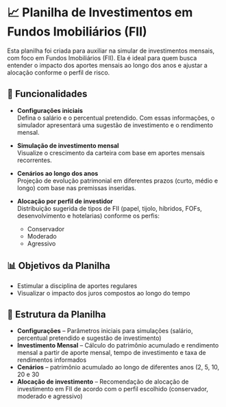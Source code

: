 # 📈 Planilha de Investimentos em Fundos Imobiliários (FII)

Esta planilha foi criada para auxiliar na simular de investimentos mensais, com foco em Fundos Imobiliários (FII). Ela é ideal para quem busca entender o impacto dos aportes mensais ao longo dos anos e ajustar a alocação conforme o perfil de risco.

## 🔧 Funcionalidades

- **Configurações iniciais**  
  Defina o salário e o percentual pretendido. Com essas informações, o simulador apresentará uma sugestão de investimento e o rendimento mensal.

- **Simulação de investimento mensal**  
  Visualize o crescimento da carteira com base em aportes mensais recorrentes.

- **Cenários ao longo dos anos**  
  Projeção de evolução patrimonial em diferentes prazos (curto, médio e longo) com base nas premissas inseridas.

- **Alocação por perfil de investidor**  
  Distribuição sugerida de tipos de FII (papel, tijolo, híbridos, FOFs, desenvolvimento e hotelarias) conforme os perfis:
  - Conservador
  - Moderado
  - Agressivo

## 📊 Objetivos da Planilha

- Estimular a disciplina de aportes regulares
- Visualizar o impacto dos juros compostos ao longo do tempo

## 📁 Estrutura da Planilha

- **Configurações** – Parâmetros iniciais para simulações (salário, percentual pretendido e sugestão de investimento)
- **Investimento Mensal** – Cálculo do patrimônio acumulado e rendimento mensal a partir de aporte mensal, tempo de investimento e taxa de rendimentos informados
- **Cenários** – patrimônio acumulado ao longo de diferentes anos (2, 5, 10, 20 e 30
- **Alocação de investimento** – Recomendação de alocação de investimento em FII de acordo com o perfil escolhido (conservador, moderado e agressivo)
